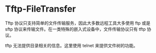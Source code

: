 ﻿# Tftp-FileTransfer

Tftp 协议只支持简单的文件传输服务，因此大多数远程工具大多使用 ftp 或是 sftp 协议来传输文件。在一类特殊的嵌入式设备中，文件传输协议只有 tftp 协议。

tftp 无法提供目录相关的信息。这里使用 telnet 来提供文件树的功能。


